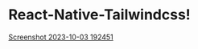 # React-Native-Tailwindcss!
[Screenshot 2023-10-03 192451](https://github.com/awesh1385/React-Native-Tailwindcss/assets/122428599/39148674-1f07-49e5-a280-bbc7bb02347d)
